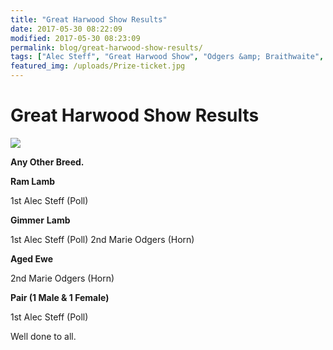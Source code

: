 ```yaml
---
title: "Great Harwood Show Results"
date: 2017-05-30 08:22:09
modified: 2017-05-30 08:23:09
permalink: blog/great-harwood-show-results/
tags: ["Alec Steff", "Great Harwood Show", "Odgers &amp; Braithwaite", "Results"]
featured_img: /uploads/Prize-ticket.jpg
---
```


# Great Harwood Show Results

![](/uploads/Prize-ticket.jpg)

**Any Other Breed.**

**Ram Lamb**

1st Alec Steff (Poll)

**Gimmer** **Lamb**

1st Alec Steff (Poll)
2nd Marie Odgers (Horn)

**Aged Ewe**

2nd Marie Odgers (Horn)

**Pair (1 Male &amp; 1 Female)**

1st Alec Steff (Poll)

Well done to all.
